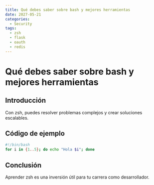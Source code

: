 ```yaml
---
title: Qué debes saber sobre bash y mejores herramientas
date: 2027-05-21
categories:
  - Security
tags:
  - zsh
  - flask
  - oauth
  - redis
---
```


# Qué debes saber sobre bash y mejores herramientas

## Introducción

Con zsh, puedes resolver problemas complejos y crear soluciones escalables.

## Código de ejemplo

```bash
#!/bin/bash
for i in {1..5}; do echo "Hola $i"; done
```

## Conclusión

Aprender zsh es una inversión útil para tu carrera como desarrollador.